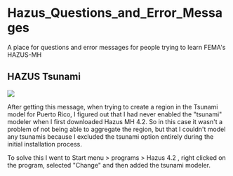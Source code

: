 # Hazus_Questions_and_Error_Messages
A place for questions and error messages for people trying to learn FEMA's HAZUS-MH 

HAZUS Tsunami
---
<img src="https://drive.google.com/uc?export=view&id=18TWsVwmr1fYk6kUmgQ0871tP_CIbu5vU">

After getting this message, when trying to create a region in the Tsunami model for Puerto Rico, I figured out that I had never enabled the "tsunami" modeler when I first downloaded Hazus MH 4.2. So in this case it wasn't a problem of not being able to aggregate the region, but that I couldn't model any tsunamis because I excluded the tsunami option entirely during the initial installation process. 

To solve this I went to Start menu > programs > Hazus 4.2 , right clicked on the program, selected "Change" and then added the tsunami modeler.

